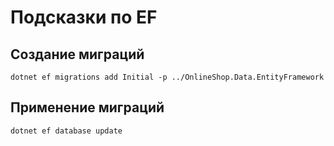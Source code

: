 ﻿# Подсказки по EF

## Создание миграций

`dotnet ef migrations add Initial -p ../OnlineShop.Data.EntityFramework`

## Применение миграций

`dotnet ef database update`